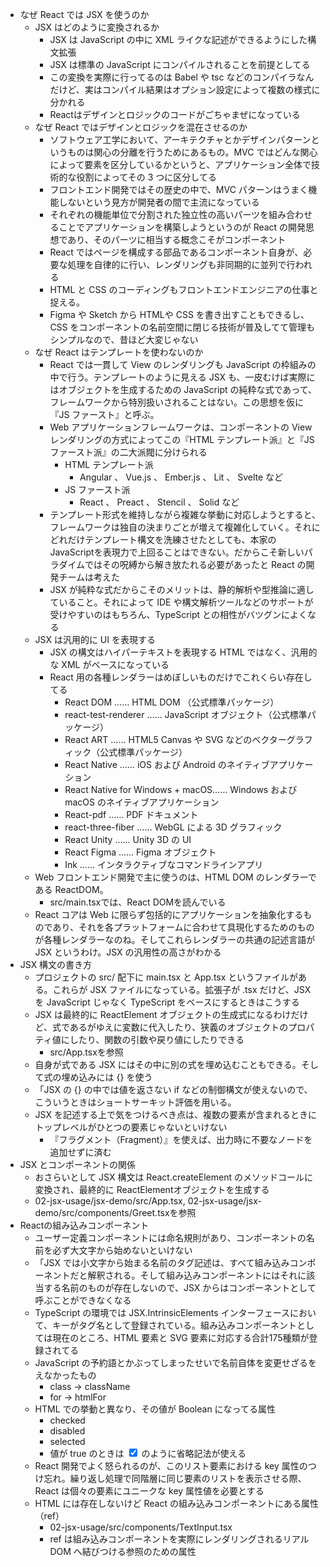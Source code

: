 - なぜ React では JSX を使うのか
    - JSX はどのように変換されるか
        -  JSX は JavaScript の中に XML ライクな記述ができるようにした構文拡張
        -  JSX は標準の JavaScript にコンパイルされることを前提としてる
        - この変換を実際に行ってるのは Babel や tsc などのコンパイラなんだけど、実はコンパイル結果はオプション設定によって複数の様式に分かれる
        - Reactはデザインとロジックのコードがごちゃまぜになっている
    - なぜ React ではデザインとロジックを混在させるのか
        - ソフトウェア工学において、アーキテクチャとかデザインパターンというものは関心の分離を行うためにあるもの。MVC ではどんな関心によって要素を区分しているかというと、アプリケーション全体で技術的な役割によってその 3 つに区分してる
        - フロントエンド開発ではその歴史の中で、MVC パターンはうまく機能しないという見方が開発者の間で主流になっている
        - それぞれの機能単位で分割された独立性の高いパーツを組み合わせることでアプリケーションを構築しようというのが React の開発思想であり、そのパーツに相当する概念こそがコンポーネント
        - React ではページを構成する部品であるコンポーネント自身が、必要な処理を自律的に行い、レンダリングも非同期的に並列で行われる
        - HTML と CSS のコーディングもフロントエンドエンジニアの仕事と捉える。
        - Figma や Sketch から HTMLや CSS を書き出すこともできるし、CSS をコンポーネントの名前空間に閉じる技術が普及してて管理もシンプルなので、昔ほど大変じゃない
    - なぜ React はテンプレートを使わないのか
        - React では一貫して View のレンダリングも JavaScript の枠組みの中で行う。テンプレートのように見える JSX も、一皮むけば実際にはオブジェクトを生成するための JavaScript の純粋な式であって、フレームワークから特別扱いされることはない。この思想を仮に『JS ファースト』と呼ぶ。
        - Web アプリケーションフレームワークは、コンポーネントの View レンダリングの方式によってこの『HTML テンプレート派』と『JS ファースト派』の二大派閥に分けられる
            - HTML テンプレート派
                - Angular 、 Vue.js 、 Ember.js 、 Lit 、 Svelte など
            - JS ファースト派
                - React 、 Preact 、 Stencil 、 Solid など
        - テンプレート形式を維持しながら複雑な挙動に対応しようとすると、フレームワークは独自の決まりごとが増えて複雑化していく。それにどれだけテンプレート構文を洗練させたとしても、本家の JavaScriptを表現力で上回ることはできない。だからこそ新しいパラダイムではその呪縛から解き放たれる必要があったと React の開発チームは考えた
        - JSX が純粋な式だからこそのメリットは、静的解析や型推論に適していること。それによって IDE や構文解析ツールなどのサポートが受けやすいのはもちろん、TypeScript との相性がバツグンによくなる
    - JSX は汎用的に UI を表現する
        - JSX の構文はハイパーテキストを表現する HTML ではなく、汎用的な XML がベースになっている
        - React 用の各種レンダラーはめぼしいものだけでこれくらい存在してる
            - React DOM …… HTML DOM （公式標準パッケージ）
            - react-test-renderer …… JavaScript オブジェクト（公式標準パッケージ）
            - React ART …… HTML5 Canvas や SVG などのベクターグラフィック（公式標準パッケージ）
            - React Native …… iOS および Android のネイティブアプリケーション
            - React Native for Windows + macOS…… Windows および macOS のネイティブアプリケーション
            - React-pdf …… PDF ドキュメント
            - react-three-fiber …… WebGL による 3D グラフィック
            - React Unity …… Unity 3D の UI
            - React Figma …… Figma オブジェクト
            - Ink …… インタラクティブなコマンドラインアプリ
    - Web フロントエンド開発で主に使うのは、HTML DOM のレンダラーである ReactDOM。
        - src/main.tsxでは、React DOMを読んでいる
    - React コアは Web に限らず包括的にアプリケーションを抽象化するものであり、それを各プラットフォームに合わせて具現化するためのものが各種レンダラーなのね。そしてこれらレンダラーの共通の記述言語が JSX というわけ。JSX の汎用性の高さがわかる
- JSX 構文の書き方
    - プロジェクトの src/ 配下に main.tsx と App.tsx というファイルがある。これらが JSX ファイルになっている。拡張子が .tsx だけど、JSX を JavaScript じゃなく TypeScript をベースにするときはこうする
    - JSX は最終的に ReactElement オブジェクトの生成式になるわけだけど、式であるがゆえに変数に代入したり、狭義のオブジェクトのプロパティ値にしたり、関数の引数や戻り値にしたりできる
        - src/App.tsxを参照
    - 自身が式である JSX にはその中に別の式を埋め込むこともできる。そして式の埋め込みには {} を使う
    - 「JSX の {} の中では値を返さない if などの制御構文が使えないので、こういうときはショートサーキット評価を用いる。
    - JSX を記述する上で気をつけるべき点は、複数の要素が含まれるときにトップレベルがひとつの要素じゃないといけない
        - 『フラグメント（Fragment）』を使えば、出力時に不要なノードを追加せずに済む
- JSX とコンポーネントの関係
    - おさらいとして JSX 構文は React.createElement のメソッドコールに変換され、最終的に ReactElementオブジェクトを生成する
    - 02-jsx-usage/jsx-demo/src/App.tsx, 02-jsx-usage/jsx-demo/src/components/Greet.tsxを参照
- Reactの組み込みコンポーネント
    - ユーザー定義コンポーネントには命名規則があり、コンポーネントの名前を必ず大文字から始めないといけない
    - 「JSX では小文字から始まる名前のタグ記述は、すべて組み込みコンポーネントだと解釈される。そして組み込みコンポーネントにはそれに該当する名前のものが存在しないので、JSX からはコンポーネントとして呼ぶことができなくなる
    - TypeScript の環境では JSX.IntrinsicElements インターフェースにおいて、キーがタグ名として登録されている。組み込みコンポーネントとしては現在のところ、HTML 要素と SVG 要素に対応する合計175種類が登録されてる
    - JavaScript の予約語とかぶってしまったせいで名前自体を変更せざるをえなかったもの
        - class → className
        - for → htmlFor
    -  HTML での挙動と異なり、その値が Boolean になってる属性
        - checked
        - disabled
        - selected
        - 値が true のときは <input type="checkbox" checked> のように省略記法が使える
    - React 開発でよく怒られるのが、このリスト要素における key 属性のつけ忘れ。繰り返し処理で同階層に同じ要素のリストを表示させる際、React は個々の要素にユニークな key 属性値を必要とする
    - HTML には存在しないけど React の組み込みコンポーネントにある属性（ref）
        - 02-jsx-usage/src/components/TextInput.tsx
        - ref は組み込みコンポーネントを実際にレンダリングされるリアル DOM へ結びつける参照のための属性